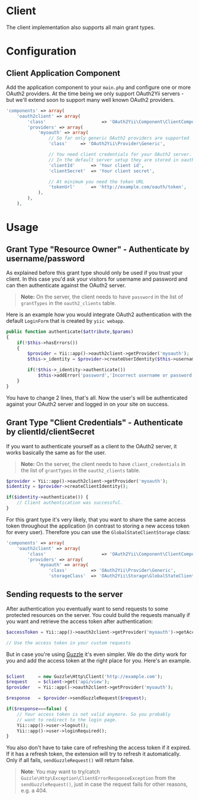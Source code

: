 Client
======

The client implementation also supports all main grant types.

# Configuration

## Client Application Component

Add the application component to your `main.php` and configure one or more OAuth2 providers.
At the time being we only support OAuth2Yii servers - but we'll extend soon to support many
well known OAuth2 providers.

```php
'components' => array(
    'oauth2client' => array(
        'class'                     => 'OAuth2Yii\Component\ClientComponent',
        'providers' => array(
            'myoauth' => array(
                // So far only generic OAuth2 providers are supported
                'class'     => 'OAuth2Yii\Provider\Generic',

                // You need client credentials for your OAuth2 server.
                // In the default server setup they are stored in oauth2_clients table.
                'clientId'      => 'Your client id',
                'clientSecret'  => 'Your client secret',

                // At minimum you need the token URL
                'tokenUrl'      => 'http://example.com/oauth/token',
            ),
        ),
    ),
```

# Usage

## Grant Type "Resource Owner" - Authenticate by username/password

As explained before this grant type should only be used if you trust your client.
In this case you'd ask your visitors for username and password and can then
authenticate against the OAuth2 server.

> **Note:** On the server, the client needs to have `password` in the list of
> `grantTypes` in the `oauth2_clients` table.

Here is an example how you would integrate OAuth2 authentication with the default
`LoginForm` that is created by `yiic webapp`.

```php
public function authenticate($attribute,$params)
{
    if(!$this->hasErrors())
    {
        $provider = Yii::app()->oauth2client->getProvider('myoauth');
        $this->_identity = $provider->createUserIdentity($this->username,$this->password);

        if(!$this->_identity->authenticate())
            $this->addError('password','Incorrect username or password.');
    }
}
```

You have to change 2 lines, that's all. Now the user's will be authenticated against your
OAuth2 server and logged in on your site on success.


## Grant Type "Client Credentials" - Authenticate by clientId/clientSecret

If you want to authenticate yourself as a client to the OAuth2 server, it works basically
the same as for the user.

> **Note:** On the server, the client needs to have `client_credentials` in the list of
> `grantTypes` in the `oauth2_clients` table.

```php
$provider = Yii::app()->oauth2client->getProvider('myoauth');
$identity = $provider->createClientIdentity();

if($identity->authenticate()) {
    // Client authentication was successful.
}
```

For this grant type it's very likely, that you want to share the same access token
throughout the application (in contrast to storing a new access token for every user).
Therefore you can use the `GlobalStateClientStorage` class:

```php
'components' => array(
    'oauth2client' => array(
        'class'                     => 'OAuth2Yii\Component\ClientComponent',
        'providers' => array(
            'myoauth' => array(
                'class'         => 'OAuth2Yii\Provider\Generic',
                'storageClass'  => 'OAuth2Yii\Storage\GlobalStateClientStorage'
```

## Sending requests to the server

After authentication you eventually want to send requests to some protected resources
on the server. You could build the requests manually if you want and retrieve the access
token after authentication:

```php
$accessToken = Yii::app()->oauth2client->getProvider('myoauth')->getAccessToken();

// Use the access token in your custom requests
```

But in case you're using [Guzzle](http://guzzlephp.org/) it's even simpler. We do the dirty
work for you and add the access token at the right place for you. Here's an example.

```php

$client     = new Guzzle\Http\Client('http://example.com');
$request    = $client->get('api/view');
$provider   = Yii::app()->oauth2client->getProvider('myoauth');

$response   = $provider->sendGuzzleRequest($request);

if($response===false) {
    // Your access token is not valid anymore. So you probably
    // want to redirect to the login page.
    Yii::app()->user->logout();
    Yii::app()->user->loginRequired();
}
```

You also don't have to take care of refreshing the access token if it expired. If it has
a refresh token, the extension will try to refresh it automatically. Only if all fails,
`sendGuzzleRequest()` will return false.

> **Note**: You may want to try/catch `Guzzle\Http\Exception\ClientErrorResponseException`
> from the `sendGuzzleRequest()`, just in case the request fails for other reasons, e.g. a 404.
